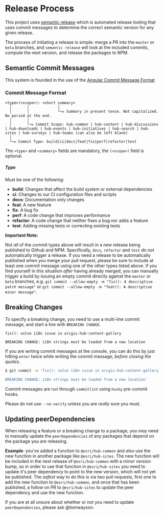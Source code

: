 # Release Process

This project uses [semantic release](https://semantic-release.gitbook.io/semantic-release/) which is automated release tooling that uses commit messages to determine the correct semantic version for any given release.

The process of initiating a release is simple: merge a PR into the `master` or `beta` branches, and `semantic release` will look at the included commits, compute the next version, and release the packages to NPM.

## Semantic Commit Messages

This system is founded in the use of the [Angular Commit Message Format](https://github.com/angular/angular/blob/master/CONTRIBUTING.md#-commit-message-format)

### Commit Message Format

```
<type>(<scope>): <short summary>
  │       │             │
  │       │             └─⫸ Summary in present tense. Not capitalized. No period at the end.
  │       │
  │       └─⫸ Commit Scope: hub-common | hub-content | hub-discussions | hub-downloads | hub-events | hub-initiatives | hub-search | hub-sites | hub-surveys | hub-teams (can also be left blank)
  │
  └─⫸ Commit Type: build|ci|docs|feat|fix|perf|refactor|test
```

The `<type>` and `<summary>` fields are mandatory, the `(<scope>)` field is optional.

##### Type

Must be one of the following:

- **build**: Changes that affect the build system or external dependencies
- **ci**: Changes to our CI configuration files and scripts
- **docs**: Documentation only changes
- **feat**: A new feature
- **fix**: A bug fix
- **perf**: A code change that improves performance
- **refactor**: A code change that neither fixes a bug nor adds a feature
- **test**: Adding missing tests or correcting existing tests

**Important Note:**

Not _all_ of the commit types above will result in a new release being published to Github and NPM. Specifically, `docs`, `refactor` and `test` _do not_ automatically trigger a release. If you need a release to be automatically published when you merge your pull request, please be sure to include at least one commit message using one of the other types listed above. If you find yourself in this situation _after_ having already merged, you can manually trigger a build by issuing an empty commit directly against the `master` or `beta` branches, e.g. `git commit --allow-empty -m "fix(): A descriptive patch message"` or `git commit --allow-empty -m "feat(): A descriptive minor message"`.

## Breaking Changes

To specify a breaking change, you need to use a multi-line commit message, and start a line with `BREAKING CHANGE`.

```
fix(): solve i18n issue in arcgis-hub-content-gallery

BREAKING CHANGE: i18n strings must be loaded from a new location
```

If you are writing commit messages at the console, you can do this by just hitting `enter` twice while writing the commit message, _before closing the quotes_.

```sh
$ git commit -m 'fix(): solve i18n issue in arcgis-hub-content-gallery

BREAKING CHANGE: i18n strings must be loaded from a new location'
```

Commit messages are run through `commitlint` using `husky` pre-commit hooks.

Please do not use `--no-verify` unless you are _really_ sure you must.

## Updating peerDependencies

When releasing a feature or a breaking change to a package, you _may_ need to manually update the `peerDependencies` of any packages that depend on the package you are releasing. 

**Example**: you've added a function to `@esri/hub-common` and _also_ use the new function in another package like `@esri/hub-sites`. The new function will be included in the next release of `@esri/hub-common` with a minor version bump, so in order to use that function in `@esri/hub-sites` you need to update it's peer dependency to point to the new version, which will not yet be published. The _safest_ way to do this is via two pull requests, first one to add the new function to `@esri/hub-common`, and once that has been published, a follow on PR to `@esri/hub-sites` to update the peer dependency and use the new function.

If you are at all unsure about whether or not you need to update `peerDependencies`, please ask @tomwayson.
